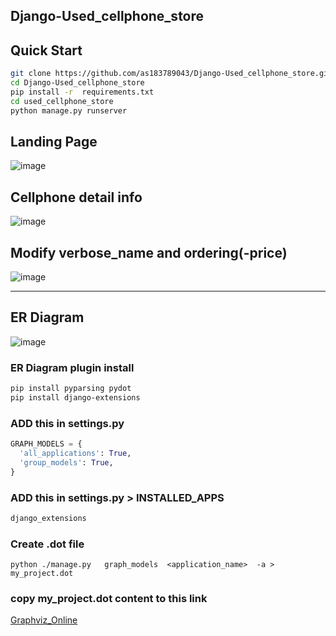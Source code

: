 ## Django-Used_cellphone_store

## Quick Start
```bash
git clone https://github.com/as183789043/Django-Used_cellphone_store.git
cd Django-Used_cellphone_store
pip install -r  requirements.txt
cd used_cellphone_store
python manage.py runserver
```
## Landing Page
![image](https://github.com/as183789043/Django-Used_cellphone_store/assets/56618553/e0ebdd76-32a2-4833-8011-a4844df9a9de)

## Cellphone  detail info
![image](https://github.com/as183789043/Django-Used_cellphone_store/assets/56618553/b2d2cbba-e109-441a-b2a1-bb112d95c17d)

## Modify verbose_name and ordering(-price) 
![image](https://github.com/as183789043/Django-Used_cellphone_store/assets/56618553/929505b3-4560-495c-aaad-fcf062af9398)

---

## ER Diagram
![image](https://github.com/as183789043/Django-Used_cellphone_store/assets/56618553/679e0227-73c7-4847-bf41-466211825923)

### ER Diagram plugin install
```bash
pip install pyparsing pydot
pip install django-extensions
```

### ADD this in settings.py
  ```python
  GRAPH_MODELS = {
    'all_applications': True,
    'group_models': True,
  }
  ```
### ADD  this in settings.py > INSTALLED_APPS 
```  python
django_extensions
```


### Create .dot file
```
python ./manage.py   graph_models  <application_name>  -a > my_project.dot
```

### copy my_project.dot content to this link
[Graphviz_Online](https://dreampuf.github.io/GraphvizOnline/)
